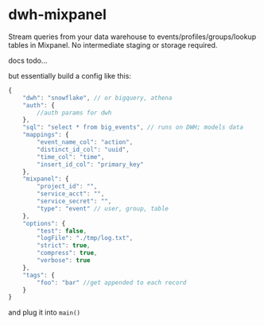 # dwh-mixpanel

Stream queries from your data warehouse to events/profiles/groups/lookup tables in Mixpanel. No intermediate staging or storage required.

docs todo... 

but essentially build a config like this:

```javascript
{
	"dwh": "snowflake", // or bigquery, athena
	"auth": {
        //auth params for dwh
    },
	"sql": "select * from big_events", // runs on DWH; models data
	"mappings": {
		"event_name_col": "action",
		"distinct_id_col": "uuid",
		"time_col": "time",
		"insert_id_col": "primary_key"
	},
	"mixpanel": {
		"project_id": "",
		"service_acct": "",
		"service_secret": "",
		"type": "event" // user, group, table
	},
	"options": {
		"test": false,
		"logFile": "./tmp/log.txt",
		"strict": true,
		"compress": true,
		"verbose": true
	},
	"tags": {
		"foo": "bar" //get appended to each record
	}
}
```

and plug it into `main()`
